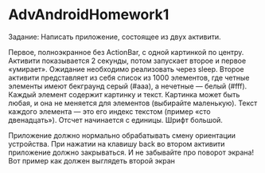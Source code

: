 # AdvAndroidHomework1
Задание:
Написать приложение, состоящее из двух активити.

Первое, полноэкранное без ActionBar, c одной картинкой по центру. Активити показывается 2 секунды, потом запускает второе и первое «умирает». Ожидание необходимо реализовать через sleep. 
Второе активити представляет из себя список из 1000 элементов, где четные элементы имеют бекграунд серый (#aaa), а нечетные — белый (#fff). Каждый элемент содержит картинку и текст. Картинка может быть любая, и она не меняется для элементов (выбирайте маленькую). Текст каждого элемента — это его индекс текстом (пример «cто двенадцать»). Отсчет начинается с единицы. Шрифт большой.

Приложение должно нормально обрабатывать смену ориентации устройства.
При нажатии на клавишу back во втором активити приложение должно закрываться.
И не забывайте про поворот экрана!
Вот пример как должен выглядеть второй экран